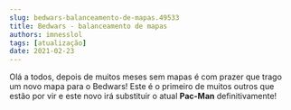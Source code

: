 ```yaml
---
slug: bedwars-balanceamento-de-mapas.49533
title: Bedwars - balanceamento de mapas
authors: imnesslol
tags: [atualização]
date: 2021-02-23
---
```


Olá a todos, depois de muitos meses sem mapas é com prazer que trago um novo mapa para o Bedwars! Este é o primeiro de muitos outros que estão por vir e este novo irá substituir o atual **Pac-Man** definitivamente!